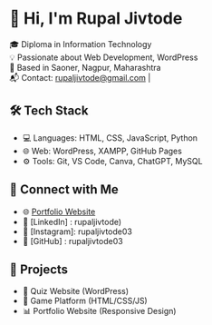 # 👋 Hi, I'm Rupal Jivtode
🎓 Diploma in Information Technology  
💡 Passionate about Web Development, WordPress  
📍 Based in Saoner, Nagpur, Maharashtra  
📬 Contact: rupaljivtode@gmail.com | 

## 🛠 Tech Stack
- 💻 Languages: HTML, CSS, JavaScript, Python
- 🌐 Web: WordPress, XAMPP, GitHub Pages 
- ⚙️ Tools: Git, VS Code, Canva, ChatGPT, MySQL

## 🔗 Connect with Me
- 🌐 [Portfolio Website](http://localhost/mywebsite)
- 💼 [LinkedIn] : rupaljivtode)
- 📸 [Instagram]: rupaljivtode03
- 🧠 [GitHub] : rupaljivtode03

## 📌 Projects
- 🎯 Quiz Website (WordPress)
- 🧩 Game Platform (HTML/CSS/JS)
- 📊 Portfolio Website (Responsive Design)

